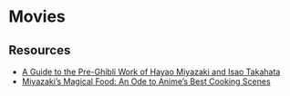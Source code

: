 # Movies

## Resources

- [A Guide to the Pre-Ghibli Work of Hayao Miyazaki and Isao Takahata](https://www.vulture.com/article/hayao-miyazaki-isao-takahata-before-studio-ghibli-guide.html)
- [Miyazaki’s Magical Food: An Ode to Anime’s Best Cooking Scenes](https://www.seriouseats.com/studio-ghibli-anime-best-food-scenes)

